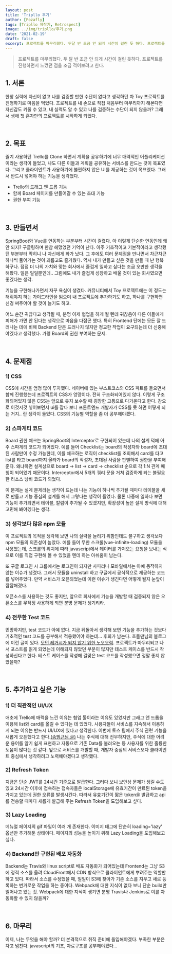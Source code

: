 ```yaml
---
layout: post
title: 'Tripllo 후기'
author: [Pozafly]
tags: [Tripllo 제작기, Retrospect]
image: ../img/tripllo/후기.png
date: '2021-02-19'
draft: false
excerpt: 프로젝트를 마무리했다. 두달 반 조금 안 되게 시간이 걸린 듯 하다. 프로젝트를 진행하면서 느꼈던 점을 조금 적어보려고 한다.
---
```


> 프로젝트를 마무리했다. 두 달 반 조금 안 되게 시간이 걸린 듯하다. 프로젝트를 진행하면서 느꼈던 점을 조금 적어보려고 한다.

## 1. 서론

한창 실력에 자신이 없고 나를 검증할 만한 수단이 없다고 생각하던 차 Toy 프로젝트를 진행하기로 마음을 먹었다. 프로젝트를 내 손으로 직접 처음부터 마무리까지 해본다면 자신감도 키울 수 있고, 내 실력도 알 수 있고 나를 검증하는 수단이 되지 않을까? 그래서 생애 첫 혼자만의 프로젝트를 시작하게 되었다.

<br/>

## 2. 목표

즐겨 사용하던 Trello를 Clone 하면서 계획을 공유하기에 너무 매력적인 어플리케이션이라는 생각이 들었고, 나도 다른 이들과 계획을 공유하는 서비스를 만드는 것이 목표였다. 그리고 클라이언트가 사용하기에 불편하지 않은 UI를 제공하는 것이 목표였다. 그래서 반드시 넣어야 하는 기능을 생각했다.

- Trello의 드래그 앤 드롭 기능
- 함께 Board 페이지를 만들어갈 수 있는 초대 기능
- 권한 부여 기능

<br/>

## 3. 만들면서

SpringBoot와 Vue를 연동하는 부분부터 시간이 걸렸다. 아 이렇게 단순한 연동인데 왜 안 되지? 구글링하며 한참 헤맸었던 기억이 난다. 아주 기초적이고 기본적이라고 생각했던 부분부터 막히니 나 자신에게 화가 났다. 그 후에도 여러 문제점을 만나면서 차근차근 하나씩 풀어가는 것이 괴롭고도 즐거웠다. 역시 내가 만들고 싶은 것을 만들 때 난 행복하구나. 점점 더 나의 가치와 맞는 회사에서 즐겁게 일하고 싶다는 조금 오만한 생각을 해봤다. 일은 일일뿐인데.. 그럼에도 내가 즐겁게 성장하고 배울 것이 있는 회사였으면 좋겠다는 생각.

기능을 구현해나가면서 자꾸 욕심이 생겼다. 커뮤니티에서 Toy 프로젝트에는 이 정도는 해줘야지 하는 가이드라인을 읽으며 내 프로젝트에 추가하기도 하고, 하나를 구현하면 신경 써주어야 할 것이 늘기도 하고.

어느 순간 귀찮다고 생각될 때, 분명 이제 협업을 하게 될 텐데 귀찮음이 다른 이들에게 피해가 가면 안 된다는 생각으로 마음을 다잡곤 했다. 특히 Frontend 단에는 모든 잘 드러나는 데에 비해 Backend 단은 드러나지 않지만 정교한 작업이 요구되는데 더 신중해야겠다고 생각했다. 가령 Board의 권한 부여하는 문제.

<br/>

## 4. 문제점

### 1) CSS

CSS에 시간을 엄청 많이 투자했다. 네이버에 있는 부스트코스의 CSS 파트를 들으면서 함께 진행했는데 프로젝트의 CSS가 엉망이다. 전혀 구조화되어있지 않다. 이렇게 구조화되어있지 않은 CSS는 앞으로 유지 보수할 때 굉장한 고통으로 다가온다고 한다. 감으로 이것저것 넣어보면서 ui를 잡다 보니 프론트엔드 개발자가 CSS를 못 하면 어떻게 되는 거지.. 란 생각이 들었다. CSS의 기능별 역할을 좀 더 공부해야겠다.

### 2) 스파게티 코드

Board 권한 체크는 SpringBoot의 Interceptor로 구현되어 있는데 나의 설계 덕에 아주 스파게티 코드가 되어있다. 예를 들어 Checklist는 board의 작성자와 board에 초대된 사람만이 수정 가능한데, 이를 체크하는 로직이 checklist를 조회해서 card를 타고 list를 타고 board까지 올라가 board의 작성자, 초대된 사람을 판별하여 권한을 부여해 준다. 왜냐하면 설계상으로 board -> list -> card -> checklist 순으로 각 1:N 관계 매칭이 되어있기 때문이다. Interceptor에서 5개의 쿼리 문을 거쳐 검증하게 되는 불필요한 리소스 낭비 코드가 되었다.

이 문제는 설계 문제라는 생각이 드는데 나는 기능이 하나씩 추가될 때마다 테이블을 새로 만들고 기능 중심의 설계를 해서 그렇다는 생각이 들었다. 물론 나중에 일하다 보면 기능이 추가되면서 테이블, 칼럼이 추가될 수 있겠지만, 확장성이 높은 설계 방식에 대해 고민해 봐야겠다는 생각.

### 3) 생각보다 많은 npm 모듈

이 프로젝트의 목적을 생각해 보면 나의 실력을 늘리기 위함인데도 불구하고 생각보다 npm 모듈의 의존성이 높았다. 예를 들어 무한 스크롤(vue-infinite-loading) 모듈을 사용했는데, 스크롤의 위치에 따라 javascript에서 데이터를 가져오는 요청을 보내는 식으로 이를 직접 구현해 볼 수 있었을 텐데 하는 아쉬움이 남는다.

또 구글 로그인 시 크롬에서는 로그인이 되지만 사파리나 모바일에서는 아예 동작하지 않는 이슈가 생겼다. 그래서 모듈을 uninstall 하고 구글에서 공식적으로 제공하는 코드를 넣어주었다. 만약 서비스가 오픈되었는데 이런 이슈가 생긴다면 어떻게 될지 눈앞이 깜깜해졌다.

오픈소스를 사용하는 것도 좋지만, 앞으로 회사에서 기능을 개발할 때 검증되지 않은 오픈소스를 무작정 사용하게 되면 분명 문제가 생기리라.

### 4) 전무한 Test 코드

민망하지만, test 코드가 아예 없다. 지금 뒤돌아서 생각해 보면 기능을 추가하는 것보다 기초적인 test 코드를 공부해서 적용했어야 하는데... 후회가 남는다. 호돌맨님의 블로그에 이런 글이 있다. [모던 레거시가 되지 않기 위한 노오오력](https://hodolman.com/32). 프로젝트가 마무리되고 나서 포스트를 읽게 되었는데 이해되지 않았던 부분이 많지만 테스트 케이스를 반드시 작성하신다고 한다. 테스트 케이스를 작성해 걸맞은 test 코드를 작성했으면 정말 좋지 않았을까?

<br/>

## 5. 추가하고 싶은 기능

### 1) 더 직관적인 UI/UX

애초에 Trello에 매력을 느낀 이유는 협업 툴이라는 이유도 있었지만 그래그 앤 드롭을 이용해 list와 card를 옮길 수 있다는 데 있었다. 사용자들이 서비스를 지속해서 이용하게 되는 이유는 반드시 UI/UX에 있다고 생각한다. 이번에 토스 팀에서 주식 관련 기능을 새롭게 오픈했다고 한다.[(송범근님 글)](https://www.facebook.com/bumgeun.eddy.song/posts/3527918520652781) 나는 주식에 대해 전무하지만, 주식에 대한 어려운 용어를 알기 쉽게 표현하고 자동으로 기존 Data를 불러오는 등 사용자를 위한 훌륭한 도움이 많다는 것 같다. 앞으로 서비스를 개발할 때, 개발자 중심의 서비스보다 클라이언트 중심에서 생각하려고 노력해야겠다고 생각했다.

### 2) Refresh Token

지금은 단순 JWT를 24시간 기준으로 발급한다. 그러다 보니 보안상 문제가 생길 수도 있고 24시간 이후에 접속하는 접속자들은 localStorage에 유효기간이 만료된 token을 가지고 있는데 권한 오류를 발생시킨다. 따라서 유효기간이 짧은 token을 발급하고 api를 전송할 때마다 새롭게 발급해 주는 Refresh Token을 도입해보고 싶다.

### 3) Lazy Loading

메뉴얼 페이지의 gif 파일이 여러 개 존재한다. 이미지 태그에 단순히 loading='lazy' 옵션만 추가해둔 상태이다. 페이지의 성능을 높이기 위해 Lazy Loading을 도입해보고 싶다.

### 4) Backend만 구현된 배포 자동화

Backend는 Travis와 linux script로 배포 자동화가 되어있는데 Frontend는 그냥 S3에 정적 소스를 올려 CloudFront에서 CDN 방식으로 클라이언트에게 뿌려주는 역할만 하고 있다. 따라서 소스를 수정했을 때, 일일이 S3에 찾아가 기존 소스를 지우고 새로 등록하는 번거로운 작업을 하는 중이다. Webpack에 대한 지식이 없다 보니 단순 build만 일어나고 있는 것. Webpack에 대한 지식이 생기면 분명 Travis나 Jenkins로 이를 자동화할 수 있지 않을까?

<br/>

## 6. 마무리

이제, 나는 무엇을 해야 할까? 더 본격적으로 취직 준비에 돌입해야겠다. 부족한 부분은 차고 넘친다. javascript의 기초, 자료구조를 공부해야겠다...
